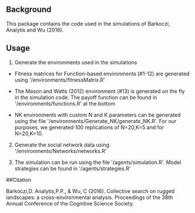 ## Background

This package contains the code used in the simulations of Barkoczi, Analytis and Wu (2016).

## Usage
1. Generate the environments used in the simulations

- Fitness matrices for Function-based environments (#1-12) are generated using '/environments/fitnessMatrix.R'

-  The Mason and Watts (2012) environment (#13) is generated on the fly in the simulation code. The payoff function can be found in '/environments/functions.R' at the bottom

-  NK environments with custom N and K parameters can be generated using the file '/environments/Generate_NK/generate_NK.R'. For our purposes, we generated 100 replications of N=20,K=5 and for N=20,K=10.

2. Generate the social network data using '/environments/Networks/networks.R'

3. The simulation can be run using the file '/agents/simulation.R'. Model strategies can be found in '/agents/strategies.R'


##Citation

Barkoczi,D. Analytis,P.P., \& Wu, C (2016). Collective search on rugged landscapes: a cross-environmental analysis. Proceedings of the 38th Annual Conference of the Cognitive Science Society.

